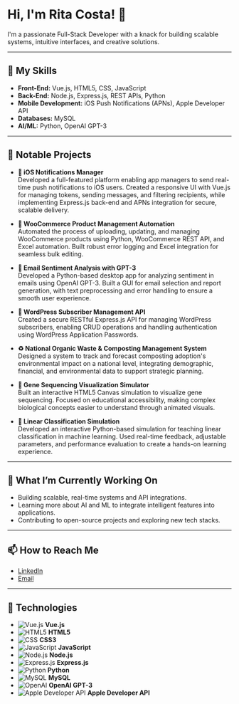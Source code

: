 # Hi, I'm Rita Costa! 👋

I'm a passionate Full-Stack Developer with a knack for building scalable systems, intuitive interfaces, and creative solutions.

---

## 🔧 My Skills

- **Front-End:** Vue.js, HTML5, CSS, JavaScript  
- **Back-End:** Node.js, Express.js, REST APIs, Python  
- **Mobile Development:** iOS Push Notifications (APNs), Apple Developer API  
- **Databases:** MySQL  
- **AI/ML:** Python, OpenAI GPT-3  

---

## 🚀 Notable Projects

- **📱 iOS Notifications Manager**  
  Developed a full-featured platform enabling app managers to send real-time push notifications to iOS users. Created a responsive UI with Vue.js for managing tokens, sending messages, and filtering recipients, while implementing Express.js back-end and APNs integration for secure, scalable delivery.

- **🛒 WooCommerce Product Management Automation**  
  Automated the process of uploading, updating, and managing WooCommerce products using Python, WooCommerce REST API, and Excel automation. Built robust error logging and Excel integration for seamless bulk editing.

- **📧 Email Sentiment Analysis with GPT-3**  
  Developed a Python-based desktop app for analyzing sentiment in emails using OpenAI GPT-3. Built a GUI for email selection and report generation, with text preprocessing and error handling to ensure a smooth user experience.

- **🔄 WordPress Subscriber Management API**  
  Created a secure RESTful Express.js API for managing WordPress subscribers, enabling CRUD operations and handling authentication using WordPress Application Passwords.

- **♻️ National Organic Waste & Composting Management System**  
  Designed a system to track and forecast composting adoption's environmental impact on a national level, integrating demographic, financial, and environmental data to support strategic planning.

- **🧬 Gene Sequencing Visualization Simulator**  
  Built an interactive HTML5 Canvas simulation to visualize gene sequencing. Focused on educational accessibility, making complex biological concepts easier to understand through animated visuals.

- **🧠 Linear Classification Simulation**  
  Developed an interactive Python-based simulation for teaching linear classification in machine learning. Used real-time feedback, adjustable parameters, and performance evaluation to create a hands-on learning experience.

---

## 🌱 What I’m Currently Working On

- Building scalable, real-time systems and API integrations.  
- Learning more about AI and ML to integrate intelligent features into applications.  
- Contributing to open-source projects and exploring new tech stacks.

---

## 📫 How to Reach Me

- [LinkedIn](https://www.linkedin.com/in/ritacosta93/)  
- [Email](rita.dev4u@gmail.com)

---

## 🔧 Technologies

- ![Vue.js](https://cdn.jsdelivr.net/npm/simple-icons@v6/icons/vue-dot-js.svg) **Vue.js**  
- ![HTML5](https://cdn.jsdelivr.net/npm/simple-icons@v6/icons/html5.svg) **HTML5**  
- ![CSS](https://cdn.jsdelivr.net/npm/simple-icons@v6/icons/css3.svg) **CSS3**  
- ![JavaScript](https://cdn.jsdelivr.net/npm/simple-icons@v6/icons/javascript.svg) **JavaScript**  
- ![Node.js](https://cdn.jsdelivr.net/npm/simple-icons@v6/icons/node-dot-js.svg) **Node.js**  
- ![Express.js](https://cdn.jsdelivr.net/npm/simple-icons@v6/icons/express.svg) **Express.js**  
- ![Python](https://cdn.jsdelivr.net/npm/simple-icons@v6/icons/python.svg) **Python**  
- ![MySQL](https://cdn.jsdelivr.net/npm/simple-icons@v6/icons/mysql.svg) **MySQL**  
- ![OpenAI](https://cdn.jsdelivr.net/npm/simple-icons@v6/icons/openai.svg) **OpenAI GPT-3**  
- ![Apple Developer API](https://cdn.jsdelivr.net/npm/simple-icons@v6/icons/apple.svg) **Apple Developer API**
